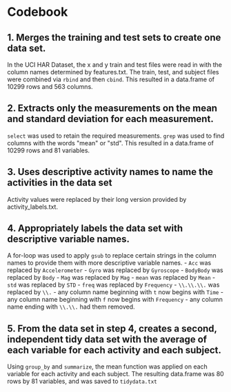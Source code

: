 # Codebook

## 1. Merges the training and test sets to create one data set.

In the UCI HAR Dataset, the x and y train and test files were read in with the column names determined by features.txt. The train, test, and subject files were combined via `rbind` and then `cbind`. This resulted in a data.frame of 10299 rows and 563 columns. 

## 2. Extracts only the measurements on the mean and standard deviation for each measurement.

`select` was used to retain the required measurements. `grep` was used to find columns with the words "mean" or "std". This resulted in a data.frame of 10299 rows and 81 variables.

## 3. Uses descriptive activity names to name the activities in the data set

Activity values were replaced by their long version provided by activity_labels.txt.

## 4. Appropriately labels the data set with descriptive variable names.

A for-loop was used to apply `gsub` to replace certain strings in the column names to provide them with more descriptive variable names. 
    - `Acc` was replaced by `Accelerometer`
    - `Gyro` was replaced by `Gyroscope`
    - `BodyBody` was replaced by `Body`
    - `Mag` was replaced by `Mag`
    - `mean` was replaced by `Mean`
    - `std` was replaced by `STD`
    - `freq` was replaced by `Frequency`
    - `\\.\\.\\.` was replaced by `\\.`
    - any column name beginning with `t` now begins with `Time`
    - any column name beginning with `f` now begins with `Frequency`
    - any column name ending with `\\.\\.` had them removed.

## 5. From the data set in step 4, creates a second, independent tidy data set with the average of each variable for each activity and each subject.

Using `group_by` and `summarize`, the mean function was applied on each variable for each activity and each subject. The resulting data.frame was 80 rows by 81 variables, and was saved to `tidydata.txt`
